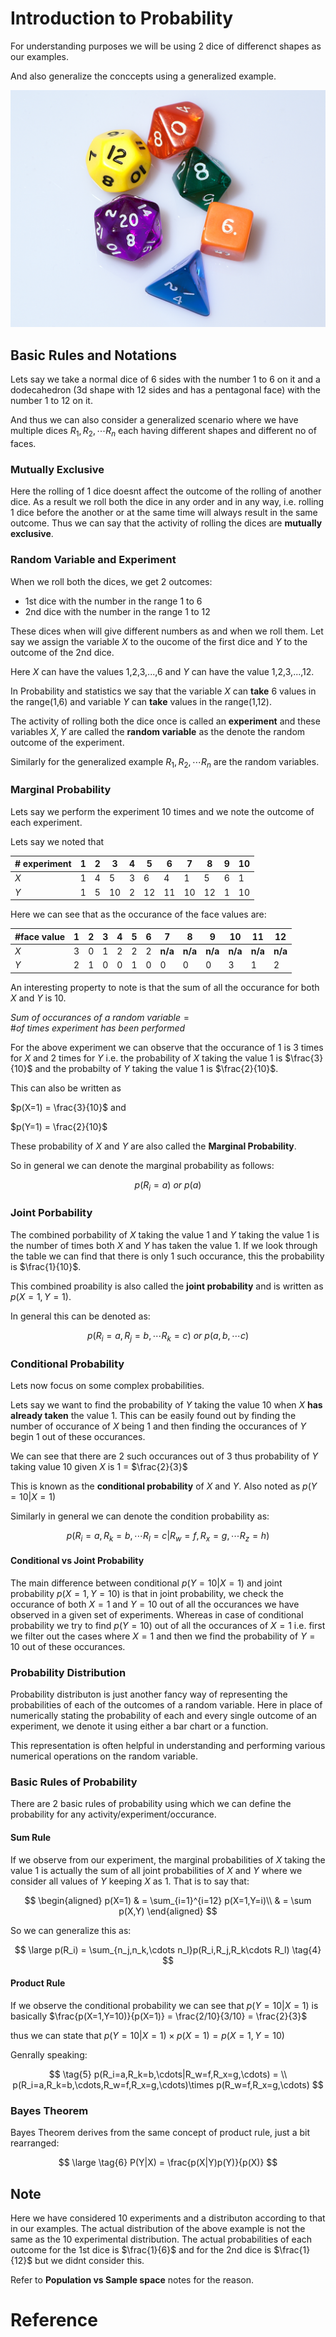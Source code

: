 # Introduction to Probability

For understanding purposes we will be using 2 dice of differenct shapes as our examples.

And also generalize the conccepts using a generalized example.

<img src='../../assets/dice.jpg' />

## Basic Rules and Notations

Lets say we take a normal dice of 6 sides with the number 1 to 6 on it and a dodecahedron (3d shape with 12 sides and has a pentagonal face) with the number 1 to 12 on it.

And thus we can also consider a generalized scenario where we have multiple dices $R_1,R_2,\cdots R_n$ each having different shapes and different no of faces.

### Mutually Exclusive

Here the rolling of 1 dice doesnt affect the outcome of the rolling of another dice. As a result we roll both the dice in any order and in any way, i.e. rolling 1 dice before the another or at the same time will always result in the same outcome. Thus we can say that the activity of rolling the dices are **mutually exclusive**.

### Random Variable and Experiment

When we roll both the dices, we get 2 outcomes:

- 1st dice with the number in the range 1 to 6
- 2nd dice with the number in the range 1 to 12

These dices when will give different numbers as and when we roll them. Let say we assign the variable $X$ to the oucome of the first dice and $Y$ to the outcome of the 2nd dice.

Here $X$ can have the values 1,2,3,...,6 and $Y$ can have the value 1,2,3,...,12.

In Probability and statistics we say that the variable $X$ can **take** 6 values in the range(1,6) and variable $Y$ can **take** values in the range(1,12). 

The activity of rolling both the dice once is called an **experiment** and these variables $X,Y$ are called the **random variable** as the denote the random outcome of the experiment. 

Similarly for the generalized example $R_1, R_2,\cdots R_n$ are the random variables.

### Marginal Probability

Lets say we perform the experiment 10 times and we note the outcome of each experiment.

Lets say we noted that 

| # experiment | 1   | 2   | 3   | 4   | 5   | 6   | 7   | 8   | 9   | 10  |
| ------------ | --- | --- | --- | --- | --- | --- | --- | --- | --- | --- |
| $X$          | 1   | 4   | 5   | 3   | 6   | 4   | 1   | 5   | 6   | 1   |
| $Y$          | 1   | 5   | 10  | 2   | 12  | 11  | 10  | 12  | 1   | 10  |

Here we can see that as the occurance of the face values are:

| #face value | 1   | 2   | 3   | 4   | 5   | 6   | 7       | 8       | 9       | 10      | 11      | 12      |
| ----------- | --- | --- | --- | --- | --- | --- | ------- | ------- | ------- | ------- | ------- | ------- |
| $X$         | 3   | 0   | 1   | 2   | 2   | 2   | **n/a** | **n/a** | **n/a** | **n/a** | **n/a** | **n/a** |
| $Y$         | 2   | 1   | 0   | 0   | 1   | 0   | 0       | 0       | 0       | 3       | 1       | 2       |

An interesting property to note is that the sum of all the occurance for both $X$ and $Y$ is 10.

$Sum\ of\ occurances\ of\ a\ random\ variable = \# of\ times\ experiment\ has\ been\ performed$

For the above experiment we can observe that the occurance of $1$ is 3 times for $X$ and 2 times for $Y$ i.e. the probability of $X$ taking the value $1$ is $\frac{3}{10}$ and the probabilty of $Y$ taking the value $1$ is $\frac{2}{10}$.

This can also be written as 

$p(X=1) = \frac{3}{10}$ and 

$p(Y=1) = \frac{2}{10}$

These probability of $X$ and $Y$ are also called the **Marginal Probability**.

So in general we can denote the marginal probability as follows:

$$
p(R_i=a)\ or\ p(a) \tag{1}
$$

### Joint Porbability

The combined porbability of $X$ taking the value 1 and $Y$ taking the value 1 is the number of times both $X$ and $Y$ has taken the value 1. If we look through the table we can find that there is only 1 such occurance, this the probability is $\frac{1}{10}$.

This combined proability is also called the **joint probability** and is written as $p(X=1,Y=1)$.

In general this can be denoted as:

$$
p(R_i=a, R_j=b,\cdots R_k=c)\ or\ p(a,b,\cdots c) \tag{2}
$$

### Conditional Probability

Lets now focus on some complex probabilities.

Lets say we want to find the probability of $Y$ taking the value $10$ when $X$ **has already taken** the value $1$. This can be easily found out by finding the number of occurance of $X$ being 1 and then finding the occurances of $Y$  begin 1 out of these occurances.

We can see that there are 2 such occurances out of 3 thus probability of $Y$ taking value 10 given $X$ is 1 = $\frac{2}{3}$

This is known as the **conditional probability** of $X$ and $Y$. Also noted as $p(Y=10|X=1)$

Similarly in general we can denote the condition probability as:

$$
p(R_i=a,R_k=b,\cdots R_l=c|R_w=f,R_x=g,\cdots R_z=h) \tag{3}
$$

#### Conditional vs Joint Probability

The main difference between conditional $p(Y=10|X=1)$ and joint probability $p(X=1,Y=10)$ is that in joint probability, we check the occurance of both $X=1$ and $Y = 10$ out of all the occurances we have observed in a given set of experiments. Whereas in case of conditional probability we try to find $p(Y=10)$ out of all the occurances of $X=1$ i.e. first we filter out the cases where $X=1$ and then we find the probability of $Y=10$ out of these occurances.  

### Probability Distribution

Probability distributon is just another fancy way of representing the probabilities of each of the outcomes of a random variable. Here in place of numerically stating the probability of each and every single outcome of an experiment, we denote it using either a bar chart or a function.

This representation is often helpful in understanding and performing various numerical operations on the random variable. 

### Basic Rules of Probability

There are 2 basic rules of probability using which we can define the probability for any activity/experiment/occurance.

#### Sum Rule

If we observe from our experiment, the marginal probabilities of $X$ taking the value 1 is actually the sum of all joint probabilities of $X$ and $Y$ where we consider all values of $Y$ keeping $X$ as 1. That is to say that: 

$$
\begin{aligned}
p(X=1) & = \sum_{i=1}^{i=12} p(X=1,Y=i)\\
& = \sum p(X,Y)
\end{aligned}
$$

So we can generalize this as:

$$
\large
p(R_i) = \sum_{n_j,n_k,\cdots n_l}p(R_i,R_j,R_k\cdots R_l) \tag{4}
$$

#### Product Rule

If we observe the conditional probability we can see that $p(Y=10|X=1)$ is basically $\frac{p(X=1,Y=10)}{p(X=1)} = \frac{2/10}{3/10} = \frac{2}{3}$ 

thus we can state that $p(Y=10|X=1)\times p(X=1) = p(X=1,Y=10)$

Genrally speaking:

$$
\tag{5}
p(R_i=a,R_k=b,\cdots|R_w=f,R_x=g,\cdots) = \\
p(R_i=a,R_k=b,\cdots,R_w=f,R_x=g,\cdots)\times p(R_w=f,R_x=g,\cdots) 
$$

### Bayes Theorem

Bayes Theorem derives from the same concept of product rule, just a bit rearranged:

$$
\large
\tag{6}
P(Y|X) = \frac{p(X|Y)p(Y)}{p(X)}
$$

## Note

Here we have considered 10 experiments and a distributon according to that in our examples. The actual distribution of the above example is not the same as the 10 experimental distribution. The actual probabilities of each outcome for the 1st dice is $\frac{1}{6}$ and for the 2nd dice is $\frac{1}{12}$ but we didnt consider this. 

Refer to **Population vs Sample space** notes for the reason.

 

# Reference

[1]: Book  "Pattern Recogniton and MachineLearning by Christopher M Bishop"
